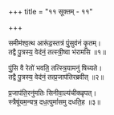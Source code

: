 +++
title = "११ सूक्तम् - ११"

+++

समीम॑श्व॒त्थ आरू॑ढ॒स्तत्र॑ पुं॒सुव॑नं कृ॒तम्।  
तद्वै पु॒त्रस्य॒ वेद॑नं॒ तत्स्त्री॒ष्वा भ॑रामसि ॥१॥

पुं॒सि वै रेतो॑ भवति॒ तत्स्त्रि॒यामनु॑ षिच्यते।  
तद्वै पु॒त्रस्य॒ वेद॑नं॒ तत्प्र॒जाप॑तिरब्रवीत् ॥२॥

प्र॒जाप॑ति॒रनु॑मतिः सिनीवा॒ल्य॑चीक्ळृपत्।  
स्त्रैषू॑यम॒न्यत्र॒ दध॒त्पुमां॑समु दधति॒ह ॥३॥
